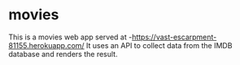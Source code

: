 # movies
This is a movies web app served at -https://vast-escarpment-81155.herokuapp.com/
It uses an API to collect data from the IMDB database and renders the result.
